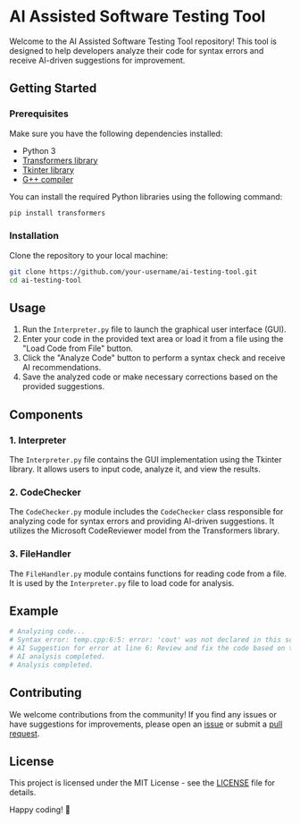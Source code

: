 # AI Assisted Software Testing Tool

Welcome to the AI Assisted Software Testing Tool repository! This tool is designed to help developers analyze their code for syntax errors and receive AI-driven suggestions for improvement.

## Getting Started

### Prerequisites

Make sure you have the following dependencies installed:

- Python 3
- [Transformers library](https://github.com/huggingface/transformers)
- [Tkinter library](https://docs.python.org/3/library/tkinter.html)
- [G++ compiler](https://gcc.gnu.org/)

You can install the required Python libraries using the following command:

```bash
pip install transformers
```

### Installation

Clone the repository to your local machine:

```bash
git clone https://github.com/your-username/ai-testing-tool.git
cd ai-testing-tool
```

## Usage

1. Run the `Interpreter.py` file to launch the graphical user interface (GUI).
2. Enter your code in the provided text area or load it from a file using the "Load Code from File" button.
3. Click the "Analyze Code" button to perform a syntax check and receive AI recommendations.
4. Save the analyzed code or make necessary corrections based on the provided suggestions.

## Components

### 1. Interpreter

The `Interpreter.py` file contains the GUI implementation using the Tkinter library. It allows users to input code, analyze it, and view the results.

### 2. CodeChecker

The `CodeChecker.py` module includes the `CodeChecker` class responsible for analyzing code for syntax errors and providing AI-driven suggestions. It utilizes the Microsoft CodeReviewer model from the Transformers library.

### 3. FileHandler

The `FileHandler.py` module contains functions for reading code from a file. It is used by the `Interpreter.py` file to load code for analysis.

## Example

```python
# Analyzing code...
# Syntax error: temp.cpp:6:5: error: 'cout' was not declared in this scope; did you mean 'std::cout'?
# AI Suggestion for error at line 6: Review and fix the code based on the reported syntax error.
# AI analysis completed.
# Analysis completed.
```

## Contributing

We welcome contributions from the community! If you find any issues or have suggestions for improvements, please open an [issue](https://github.com/your-username/ai-testing-tool/issues) or submit a [pull request](https://github.com/your-username/ai-testing-tool/pulls).

## License

This project is licensed under the MIT License - see the [LICENSE](LICENSE) file for details.

Happy coding! 🚀
